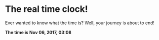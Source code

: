 # The real time clock!

Ever wanted to know what the time is? Well, your journey is about to end!

**The time is Nov 06, 2017, 03:08**